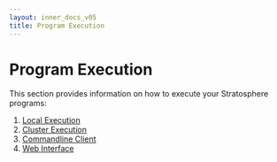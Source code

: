 ```yaml
---
layout: inner_docs_v05
title: Program Execution
---
```


Program Execution
=================

This section provides information on how to execute your Stratosphere programs:

1. [Local Execution]({{site.baseurl}}/docs/0.5/program_execution/local_execution.html)
2. [Cluster Execution]({{site.baseurl}}/docs/0.5/program_execution/remote_execution.html)
3. [Commandline Client]({{site.baseurl}}/docs/0.5/program_execution/cli_client.html)
4. [Web Interface]({{site.baseurl}}/docs/0.5/program_execution/web_interface.html)
